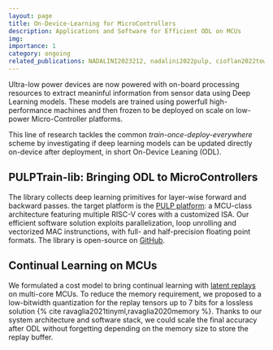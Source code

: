 ```yaml
---
layout: page
title: On-Device-Learning for MicroControllers
description: Applications and Software for Efficient ODL on MCUs
img: 
importance: 1
category: ongoing
related_publications: NADALINI2023212, nadalini2022pulp, cioflan2022towards, ravaglia2021tinyml, ravaglia2020memory
---
```


Ultra-low power devices are now powered with on-board processing resources to extract meaninful information from sensor data using Deep Learning models. 
These models are trained using powerfull high-performance machines and then frozen to be deployed on scale on low-power Micro-Controller platforms. 

This line of research tackles the common _train-once-deploy-everywhere_ scheme by investigating if deep learning models can be updated directly on-device after deployment, in short On-Device Leaning (ODL).

## PULPTrain-lib: Bringing ODL to MicroControllers
The library collects deep learning primitives for layer-wise forward and backward passes.
the target platform is the [PULP platform](https://pulp-platform.org/): a MCU-class architecture featuring multiple RISC-V cores with a customized ISA.
Our efficient software solution exploits parallelization, loop unrolling and vectorized MAC instrunctions, with full- and half-precision floating point formats. 
The library is open-source on [GitHub](https://github.com/pulp-platform/pulp-trainlib).

## Continual Learning on MCUs

We formulated a cost model to bring continual learning with [latent replays](https://arxiv.org/abs/1912.01100) on multi-core MCUs. 
To reduce the memory requirement, we proposed to a low-bitwidth quantization for the replay tensors up to 7 bits for a lossless solution {% cite ravaglia2021tinyml,ravaglia2020memory %}. 
Thanks to our system architecture and software stack, we could scale the final accuracy after ODL without forgetting depending on the memory size to store the replay buffer.

